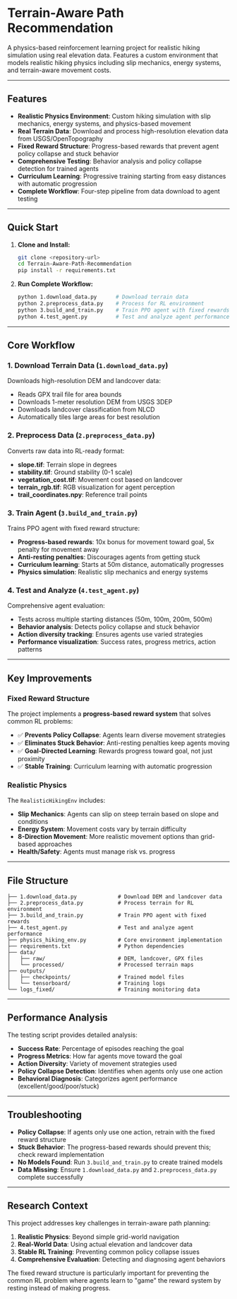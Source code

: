 # Terrain-Aware Path Recommendation

A physics-based reinforcement learning project for realistic hiking simulation using real elevation data. Features a custom environment that models realistic hiking physics including slip mechanics, energy systems, and terrain-aware movement costs.

---

## Features

- **Realistic Physics Environment**: Custom hiking simulation with slip mechanics, energy systems, and physics-based movement
- **Real Terrain Data**: Download and process high-resolution elevation data from USGS/OpenTopography
- **Fixed Reward Structure**: Progress-based rewards that prevent agent policy collapse and stuck behavior
- **Comprehensive Testing**: Behavior analysis and policy collapse detection for trained agents
- **Curriculum Learning**: Progressive training starting from easy distances with automatic progression
- **Complete Workflow**: Four-step pipeline from data download to agent testing

---

## Quick Start

1. **Clone and Install:**
   ```bash
   git clone <repository-url>
   cd Terrain-Aware-Path-Recommendation
   pip install -r requirements.txt
   ```

2. **Run Complete Workflow:**
   ```bash
   python 1.download_data.py      # Download terrain data
   python 2.preprocess_data.py    # Process for RL environment  
   python 3.build_and_train.py    # Train PPO agent with fixed rewards
   python 4.test_agent.py         # Test and analyze agent performance
   ```

---

## Core Workflow

### 1. Download Terrain Data (`1.download_data.py`)
Downloads high-resolution DEM and landcover data:
- Reads GPX trail file for area bounds
- Downloads 1-meter resolution DEM from USGS 3DEP
- Downloads landcover classification from NLCD
- Automatically tiles large areas for best resolution

### 2. Preprocess Data (`2.preprocess_data.py`)  
Converts raw data into RL-ready format:
- **slope.tif**: Terrain slope in degrees
- **stability.tif**: Ground stability (0-1 scale)
- **vegetation_cost.tif**: Movement cost based on landcover
- **terrain_rgb.tif**: RGB visualization for agent perception
- **trail_coordinates.npy**: Reference trail points

### 3. Train Agent (`3.build_and_train.py`)
Trains PPO agent with fixed reward structure:
- **Progress-based rewards**: 10x bonus for movement toward goal, 5x penalty for movement away
- **Anti-resting penalties**: Discourages agents from getting stuck
- **Curriculum learning**: Starts at 50m distance, automatically progresses
- **Physics simulation**: Realistic slip mechanics and energy systems

### 4. Test and Analyze (`4.test_agent.py`)
Comprehensive agent evaluation:
- Tests across multiple starting distances (50m, 100m, 200m, 500m)
- **Behavior analysis**: Detects policy collapse and stuck behavior
- **Action diversity tracking**: Ensures agents use varied strategies
- **Performance visualization**: Success rates, progress metrics, action patterns

---

## Key Improvements

### Fixed Reward Structure
The project implements a **progress-based reward system** that solves common RL problems:
- ✅ **Prevents Policy Collapse**: Agents learn diverse movement strategies
- ✅ **Eliminates Stuck Behavior**: Anti-resting penalties keep agents moving
- ✅ **Goal-Directed Learning**: Rewards progress toward goal, not just proximity
- ✅ **Stable Training**: Curriculum learning with automatic progression

### Realistic Physics
The `RealisticHikingEnv` includes:
- **Slip Mechanics**: Agents can slip on steep terrain based on slope and conditions
- **Energy System**: Movement costs vary by terrain difficulty
- **8-Direction Movement**: More realistic movement options than grid-based approaches
- **Health/Safety**: Agents must manage risk vs. progress

---

## File Structure

```
├── 1.download_data.py             # Download DEM and landcover data
├── 2.preprocess_data.py           # Process terrain for RL environment
├── 3.build_and_train.py           # Train PPO agent with fixed rewards
├── 4.test_agent.py                # Test and analyze agent performance
├── physics_hiking_env.py          # Core environment implementation
├── requirements.txt               # Python dependencies
├── data/
│   ├── raw/                       # DEM, landcover, GPX files
│   └── processed/                 # Processed terrain maps
├── outputs/
│   ├── checkpoints/               # Trained model files
│   └── tensorboard/               # Training logs
└── logs_fixed/                    # Training monitoring data
```

---

## Performance Analysis

The testing script provides detailed analysis:
- **Success Rate**: Percentage of episodes reaching the goal
- **Progress Metrics**: How far agents move toward the goal
- **Action Diversity**: Variety of movement strategies used
- **Policy Collapse Detection**: Identifies when agents only use one action
- **Behavioral Diagnosis**: Categorizes agent performance (excellent/good/poor/stuck)

---

## Troubleshooting

- **Policy Collapse**: If agents only use one action, retrain with the fixed reward structure
- **Stuck Behavior**: The progress-based rewards should prevent this; check reward implementation
- **No Models Found**: Run `3.build_and_train.py` to create trained models
- **Data Missing**: Ensure `1.download_data.py` and `2.preprocess_data.py` complete successfully

---

## Research Context

This project addresses key challenges in terrain-aware path planning:
1. **Realistic Physics**: Beyond simple grid-world navigation
2. **Real-World Data**: Using actual elevation and landcover data
3. **Stable RL Training**: Preventing common policy collapse issues
4. **Comprehensive Evaluation**: Detecting and diagnosing agent behaviors

The fixed reward structure is particularly important for preventing the common RL problem where agents learn to "game" the reward system by resting instead of making progress.
